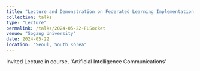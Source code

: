 ```yaml
---
title: "Lecture and Demonstration on Federated Learning Implementation through Socket Communication"
collection: talks
type: "Lecture"
permalink: /talks/2024-05-22-FLSocket
venue: "Sogang University"
date: 2024-05-22
location: "Seoul, South Korea"
---
```


Invited Lecture in course, 'Artificial Intelligence Communications'
